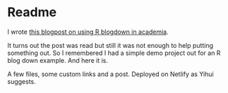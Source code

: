 # Readme

I wrote [this blogpost on using R blogdown in academia](https://codeburst.io/r-blogdown-websites-for-academics-8c381b8372ac).

It turns out the post was read but still it was not enough to help putting something out. So I remembered I had a simple demo project out for an R blog down example. And here it is.

A few files, some custom links and a post. Deployed on Netlify as Yihui suggests.

